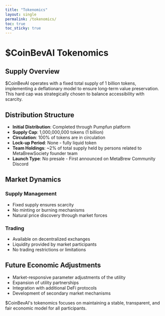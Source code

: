 ```yaml
---
title: "Tokenomics"
layout: single
permalink: /tokenomics/
toc: true
toc_sticky: true
---
```


# $CoinBevAI Tokenomics

## Supply Overview
$CoinBevAI operates with a fixed total supply of 1 billion tokens, implementing a deflationary model to ensure long-term value preservation. 
This hard cap was strategically chosen to balance accessibility with scarcity.

## Distribution Structure
- **Initial Distribution**: Completed through Pumpfun platform
- **Supply Cap**: 1,000,000,000 tokens (1 billion)
- **Circulation**: 100% of tokens are in circulation
- **Lock-up Period**: None - fully liquid token
- **Team Holdings**: ~2% of total supply held by persons related to MetaBrewSociety founder team
- **Launch Type**: No presale - First announced on MetaBrew Community Discord

## Market Dynamics
### Supply Management
- Fixed supply ensures scarcity
- No minting or burning mechanisms
- Natural price discovery through market forces

### Trading
- Available on decentralized exchanges
- Liquidity provided by market participants
- No trading restrictions or limitations

## Future Economic Adjustments
- Market-responsive parameter adjustments of the utility
- Expansion of utility partnerships
- Integration with additional DeFi protocols
- Development of secondary market mechanisms

$CoinBevAI's tokenomics focuses on maintaining a stable, transparent, and fair economic model for all participants.